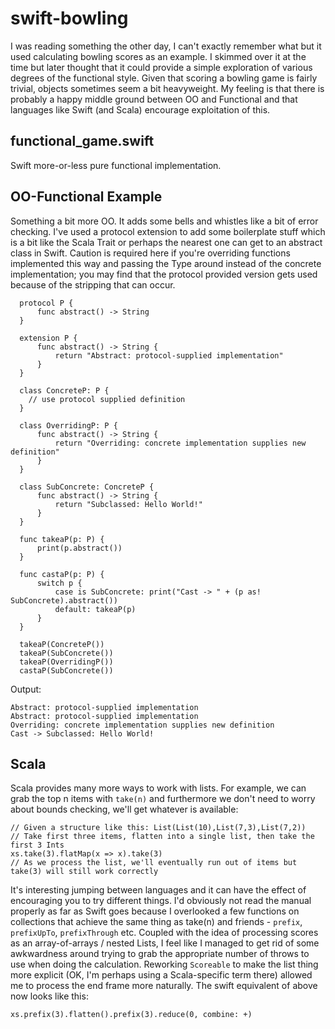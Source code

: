 # swift-bowling

I was reading something the other day, I can't exactly remember what but it used calculating bowling scores as an example. I skimmed over it at the time but later thought that it could provide a simple exploration of various degrees of the functional style. Given that scoring a bowling game is fairly trivial, objects sometimes seem a bit heavyweight. My feeling is that there is probably a happy middle ground between OO and Functional and that languages like Swift (and Scala) encourage exploitation of this.


## functional_game.swift
Swift more-or-less pure functional implementation.

## OO-Functional Example
Something a bit more OO. It adds some bells and whistles like a bit of error checking. I've used a protocol extension to add some boilerplate stuff which is a bit like the Scala Trait or perhaps the nearest one can get to an abstract class in Swift. Caution is required here if you're overriding functions implemented this way and passing the Type around instead of the concrete implementation; you may find that the protocol provided version gets used because of the stripping that can occur.
```
  protocol P {
      func abstract() -> String
  }

  extension P {
      func abstract() -> String {
          return "Abstract: protocol-supplied implementation"
      }
  }

  class ConcreteP: P {
    // use protocol supplied definition 
  }

  class OverridingP: P {
      func abstract() -> String {
          return "Overriding: concrete implementation supplies new definition"
      }
  }

  class SubConcrete: ConcreteP {
      func abstract() -> String {
          return "Subclassed: Hello World!"
      }
  }

  func takeaP(p: P) {
      print(p.abstract())
  }
  
  func castaP(p: P) {
      switch p {
          case is SubConcrete: print("Cast -> " + (p as! SubConcrete).abstract())
          default: takeaP(p)
      }
  }

  takeaP(ConcreteP())
  takeaP(SubConcrete())
  takeaP(OverridingP())
  castaP(SubConcrete())
```

Output:
```
Abstract: protocol-supplied implementation
Abstract: protocol-supplied implementation
Overriding: concrete implementation supplies new definition
Cast -> Subclassed: Hello World!
```

## Scala
Scala provides many more ways to work with lists. For example, we can grab the top n items with `take(n)` and furthermore we don't need to worry about bounds checking, we'll get whatever is available:
```
// Given a structure like this: List(List(10),List(7,3),List(7,2))
// Take first three items, flatten into a single list, then take the first 3 Ints
xs.take(3).flatMap(x => x).take(3) 
// As we process the list, we'll eventually run out of items but take(3) will still work correctly
```
It's interesting jumping between languages and it can have the effect of encouraging you to try different things. I'd obviously not read the manual properly as far as Swift goes because I overlooked a few functions on collections that achieve the same thing as take(n) and friends - `prefix`, `prefixUpTo`, `prefixThrough` etc. Coupled with the idea of processing scores as an array-of-arrays / nested Lists, I feel like I managed to get rid of some awkwardness around trying to grab the appropriate number of throws to use when doing the calculation. Reworking `Scoreable` to make the list thing more explicit (OK, I'm perhaps using a Scala-specific term there) allowed me to process the end frame more naturally. The swift equivalent of above now looks like this:
```
xs.prefix(3).flatten().prefix(3).reduce(0, combine: +)
```

